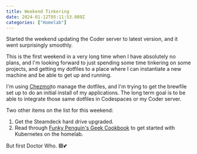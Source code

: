 ```yaml
---
title: Weekend Tinkering
date: 2024-01-12T05:11:53.089Z
categories: ["Homelab"]
---
```


Started the weekend updating the Coder server to latest version, and it went surprisingly smoothly.

<!-- excerpt -->

This is the first weekend in a very long time when I have absolutely no plans, and I'm looking forward to just spending some time tinkering on some projects, and getting my dotfiles to a place where I can instantiate a new machine and be able to get up and running.

I'm using [Chezmoi](http://chezmoi.io)to manage the dotfiles, and I'm trying to get the brewfile set up to do an initial install of my applications. The long term goal is to be able to integrate those same dotfiles in Codespaces or my Coder server.

Two other items on the list for this weekend:

1. Get the Steamdeck hard drive upgraded.
2. Read through [Funky Penguin's Geek Cookbook](https://geek-cookbook.funkypenguin.co.nz) to get started with Kubernetes on the homelab.

But first Doctor Who. 🟦💕
